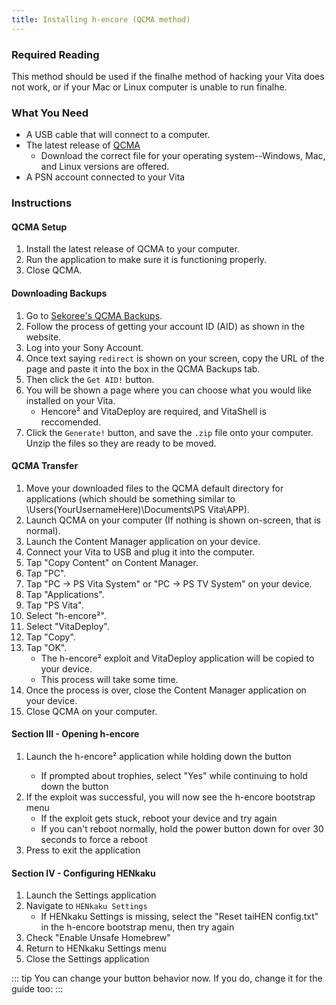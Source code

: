 ```yaml
---
title: Installing h-encore (QCMA method)
---
```


### Required Reading
This method should be used if the finalhe method of hacking your Vita does not work, or if your Mac or Linux computer is unable to run finalhe.

### What You Need

* A USB cable that will connect to a computer.
* The latest release of [QCMA](https://codestation.github.io/qcma/)
  - Download the correct file for your operating system--Windows, Mac, and Linux versions are offered.
 * A PSN account connected to your Vita
  
### Instructions

#### QCMA Setup

1. Install the latest release of QCMA to your computer.
1. Run the application to make sure it is functioning properly.
1. Close QCMA.

#### Downloading Backups
1. Go to [Sekoree's QCMA Backups](https://api.vita.meek.moe/QuickLinks).
1. Follow the process of getting your account ID (AID) as shown in the website.
1. Log into your Sony Account.
1. Once text saying `redirect` is shown on your screen, copy the URL of the page and paste it into the box in the QCMA Backups tab.
1. Then click the `Get AID!` button.
1. You will be shown a page where you can choose what you would like installed on your Vita. 
    + Hencore² and VitaDeploy are required, and VitaShell is reccomended. 
1. Click the `Generate!` button, and save the `.zip` file onto your computer. Unzip the files so they are ready to be moved.

#### QCMA Transfer
1. Move your downloaded files to the QCMA default directory for applications (which should be something similar to \Users\(YourUsernameHere)\Documents\PS Vita\APP).
1. Launch QCMA on your computer (If nothing is shown on-screen, that is normal).
1. Launch the Content Manager application on your device.
1. Connect your Vita to USB and plug it into the computer.
1. Tap "Copy Content" on Content Manager.
1. Tap "PC".
1. Tap "PC -> PS Vita System" or "PC -> PS TV System" on your device.
1. Tap "Applications".
1. Tap "PS Vita".
1. Select "h-encore²".
1. Select "VitaDeploy".
1. Tap "Copy".
1. Tap "OK".
    + The h-encore² exploit and VitaDeploy application will be copied to your device.
    + This process will take some time.
1. Once the process is over, close the Content Manager application on your device.
1. Close QCMA on your computer.

#### Section III - Opening h-encore

1. Launch the h-encore² application while holding down the <Btn btn="r" /> button
    + If prompted about trophies, select "Yes" while continuing to hold down the <Btn btn="r" /> button
1. If the exploit was successful, you will now see the h-encore bootstrap menu
    + If the exploit gets stuck, reboot your device and try again
    + If you can't reboot normally, hold the power button down for over 30 seconds to force a reboot
1. Press <Btn btn="confirm" /> to exit the application

#### Section IV - Configuring HENkaku

1. Launch the Settings application
1. Navigate to `HENkaku Settings`
    + If HENkaku Settings is missing, select the "Reset taiHEN config.txt" in the h-encore bootstrap menu, then try again
1. Check "Enable Unsafe Homebrew"
1. Return to HENkaku Settings menu
1. Close the Settings application

::: tip
You can change your <Btn btn="circle" /> button behavior now. If you do, change it for the guide too: <BtnToggler />
:::

